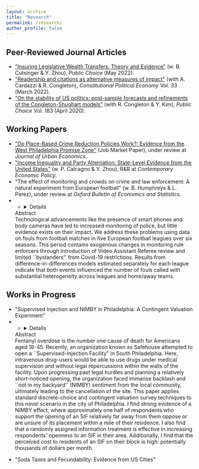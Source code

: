 ```yaml
---
layout: archive
title: "Research"
permalink: /research/
author_profile: false
---
```


## Peer-Reviewed Journal Articles
- ["Insuring Legislative Wealth Transfers: Theory and Evidence"](https://dx.doi.org/10.2139/ssrn.3375405) (w. B. Cutsinger & Y. Zhou),  <i>Public Choice</i> (May 2022).
- ["Readership and citations as alternative measures of impact"](https://link.springer.com/article/10.1007/s10602-021-09333-x) (with A. Cardazzi & R. Congleton),  <i>Constitutional Political Economy</i> Vol. 33 (March 2022).
- ["On the stability of US politics: post-sample forecasts and refinements of the Congleton-Shughart models"](https://link.springer.com/article/10.1007/s11127-019-00689-1) (with R. Congleton & Y. Kim), <i>Public Choice</i> Vol. 183 (April 2020).


## Working Papers
- ["Do Place-Based Crime Reduction Policies Work?: Evidence from the West Philadelphia Promise Zone"](https://dx.doi.org/10.2139/ssrn.3956747) (Job Market Paper), under review at <i> Journal of Urban Economics</i>.
- ["Income Inequality and Party Alternation: State-Level Evidence from the United States"](https://dx.doi.org/10.2139/ssrn.3870344) (w. P. Calcagno & Y. Zhou), R&R at <i>Contemporary Economic Policy.</i>
- "The effect of monitoring and crowds on crime and law enforcement: A natural experiment from European football" (w. B. Humphreys & L. Perez), under review at <i> Oxford Bulletin of Economics and Statistics</i>.
- - <details>
  <summary>Abstract</summary>
   Technological advancements like the presence of smart phones and body cameras have led to increased monitoring of police, but little evidence exists on their impact.  We address these problems using data on fouls from football matches in five European football leagues over six seasons.  This period contains exogenous changes in monitoring rule enforcers through introduction of Video Assistant Referee review and limited ``bystanders'' from Covid-19 restrictions.  Results from difference-in-differences models estimated separately for each league indicate that both events influenced the number of fouls called with substantial heterogeneity across leagues and home/away teams. 
  </details>

## Works in Progress
- "Supervised Injection and NIMBY in Philadelphia: A Contingent Valuation Experiment" 
- - <details>
  <summary>Abstract</summary>
  Fentanyl overdose is the number one cause of death for Americans aged 18-45. Recently, an organization known as Safehouse attempted to open a ``Supervised-Injection Facility" in South Philadelphia. Here, intravenous drug-users would be able to use drugs under medical supervision and without legal repercussions within the walls of the facility. Upon progressing past legal hurdles and planning a relatively short-noticed opening, the organization faced immense backlash and ``not in my backyard'' (NIMBY) sentiment from the local community, ultimately leading to the cancellation of the site. This paper applies standard discrete-choice and contingent valuation survey techniques to this novel scenario in the city of Philadelphia. I find strong evidence of a NIMBY effect, where approximately one half of respondents who support the opening of an SIF relatively far away from them oppose or are unsure of its placement within a mile of their residence. I also find that a randomly assigned information treatment is effective in increasing respondents' openness to an SIF in their area. Additionally, I find that the perceived cost to residents of an SIF on their block is high: potentially thousands of dollars per month. 
</details>

- "Soda Taxes and Fecundability: Evidence from US Cities"
